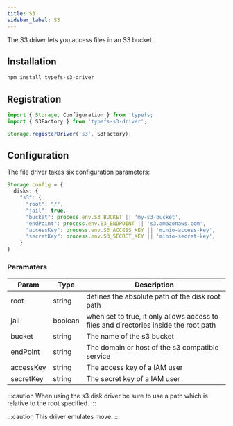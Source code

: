 ```yaml
---
title: S3
sidebar_label: S3
---
```


The S3 driver lets you access files in an S3 bucket.

## Installation
```bash
npm install typefs-s3-driver
```

## Registration

```typescript
import { Storage, Configuration } from 'typefs;
import { S3Factory } from 'typefs-s3-driver';

Storage.registerDriver('s3', S3Factory);
```

## Configuration

The file driver takes six configuration parameters:

```typescript
Storage.config = {
  disks: {
    "s3": {
      "root": "/",
      "jail": true,
      "bucket": process.env.S3_BUCKET || 'my-s3-bucket',
      "endPoint": process.env.S3_ENDPOINT || 's3.amazonaws.com',
      "accessKey": process.env.S3_ACCESS_KEY || 'minio-access-key',
      "secretKey": process.env.S3_SECRET_KEY || 'minio-secret-key',
    }
}
```

### Paramaters

| Param     | Type    | Description                                                                            |
| --------- | ------- | -------------------------------------------------------------------------------------- |
| root      | string  | defines the absolute path of the disk root path                                        |
| jail      | boolean | when set to true, it only allows access to files and directories inside the root path |
| bucket    | string  | The name of the s3 bucket                                                              |
| endPoint    | string  | The domain or host of the s3 compatible service                                      |
| accessKey | string  | The access key of a IAM user                                                           |
| secretKey | string  | The secret key of a IAM user                                                           |

:::caution
When using the s3 disk driver be sure to use a path which is relative to the root specified.
:::

:::caution
This driver emulates move.
:::
